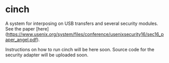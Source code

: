 # cinch
A system for interposing on USB transfers and several security modules.
See the paper [here] (https://www.usenix.org/system/files/conference/usenixsecurity16/sec16_paper_angel.pdf). 

Instructions on how to run cinch will be here soon.
Source code for the security adapter will be uploaded soon.
